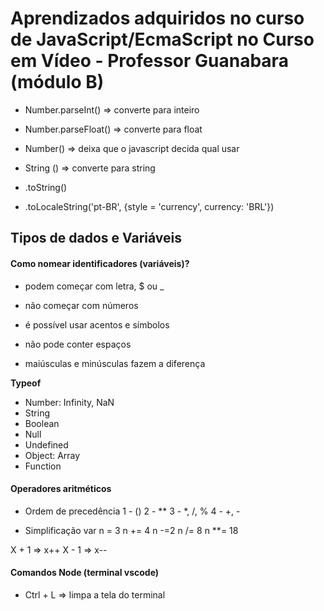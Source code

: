 # Aprendizados adquiridos no curso de JavaScript/EcmaScript no Curso em Vídeo - Professor Guanabara (módulo B)
- Number.parseInt() => converte para inteiro
- Number.parseFloat() => converte para float
- Number() => deixa que o javascript decida qual usar

- String () => converte para string
- .toString()

- .toLocaleString('pt-BR', {style = 'currency', currency: 'BRL'})

## Tipos de dados e Variáveis

#### Como nomear identificadores (variáveis)?
- podem começar com letra, $ ou _
- não começar com números
- é possível usar acentos e símbolos
- não pode conter espaços

- maiúsculas e minúsculas fazem a diferença

**Typeof**
- Number: Infinity, NaN
- String
- Boolean
- Null
- Undefined
- Object: Array
- Function

#### Operadores aritméticos
- Ordem de precedência
1 - ()
2 - **
3 - *, /, %
4 - +, -

- Simplificação
 var n = 3
 n += 4
 n -=2
 n /= 8
 n **= 18

 X + 1 => x++
 X - 1 => x--
    

#### Comandos Node (terminal vscode)
- Ctrl + L => limpa a tela do terminal